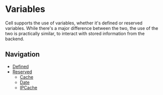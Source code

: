 Variables
===============
Cell supports the use of variables, whether it's defined or reserved variables. While there's a major difference
between the two, the use of the two is practically similar, to interact with stored information from the backend.

Navigation
---------------
- [Defined](Defined.md)
- [Reserved](Reserved.md)
    - [Cache](Reserved/Cache.md)
    - [Date](Reserved/Date.md)
    - [IPCache](Reserved/IPCache.md)